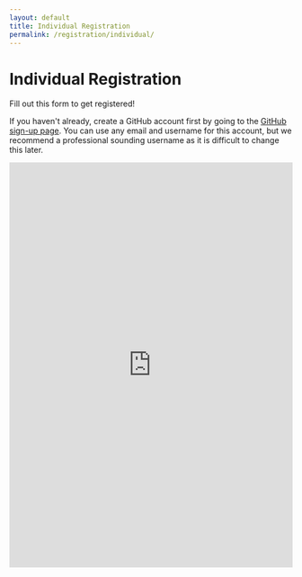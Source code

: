 ```yaml
---
layout: default
title: Individual Registration
permalink: /registration/individual/
---
```


# Individual Registration

Fill out this form to get registered!

If you haven't already, create a GitHub account first by going to the [GitHub sign-up page](https://github.com/signup). You can use any email and username for this account, but we recommend a professional sounding username as it is difficult to change this later.

<iframe width="1280px" height="720px" src="https://forms.office.com/Pages/ResponsePage.aspx?id=k5vHXF9V3USHpmNoRdo808vCH4ziaoxKuQqruo_OKUNUNlJROFY5TVFXUTVJQVBXV0o1UjgzQlo4NC4u&embed=true" frameborder="0" marginwidth="0" marginheight="0" style="border: none; max-width:100%; max-height:100vh" allowfullscreen webkitallowfullscreen mozallowfullscreen msallowfullscreen> </iframe>